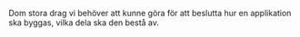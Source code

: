 Dom stora drag vi behöver att kunne göra för att beslutta hur en applikation ska byggas, vilka dela ska den bestå av.